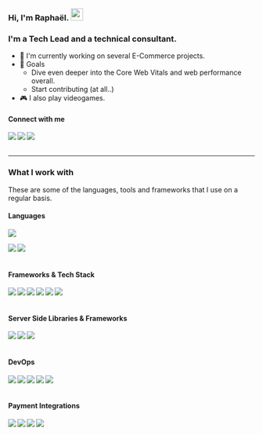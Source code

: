 ### Hi, I'm Raphaël. <img src="https://media.giphy.com/media/hvRJCLFzcasrR4ia7z/giphy.gif" width="25px">

<h3>I'm a Tech Lead and a technical consultant.</h3>

- 💼 I'm currently working on several E-Commerce projects.
- 🎯 Goals
  - Dive even deeper into the Core Web Vitals and web performance overall.
  - Start contributing (at all..)
- 🎮 I also play videogames.

#### Connect with me

<a href="https://www.linkedin.com/in/raphaelbronsveld/"><img align="left" src="https://img.shields.io/badge/LinkedIn-0A66C2?&style=for-the-badge&logo=LinkedIn&logoColor=white" /></a>
<a href="https://www.instagram.com/raphaelbronsveld/"><img align="left" src="https://img.shields.io/badge/Instagram-E4405F?&style=for-the-badge&logo=Instagram&logoColor=white" /></a>
<a href="https://twitter.com/raphaelbronsvld"><img align="left" src="https://img.shields.io/badge/Twitter-1DA1F2?&style=for-the-badge&logo=Twitter&logoColor=white" /></a>

<br/><br/>

---

### What I work with

<p>These are some of the languages, tools and frameworks that I use on a regular basis.</p>

<h4>Languages</h4>
<p>
  <img src="https://github-readme-stats.vercel.app/api/top-langs/?username=raphaelbronsveld&theme=github_dark&layout=compact&hide=jupyter%20notebook,matlab" />
</p>
<p>
  <img align="left" src="https://img.shields.io/badge/JavaScript-1c1c1c?&style=flat-square&logo=JavaScript" />
  <img align="left" src="https://img.shields.io/badge/PHP-1c1c1c?&style=flat-square&logo=PHP" />
</p>
  
<br/><br/>

<h4>Frameworks & Tech Stack</h4>
<p>
  <img align="left" src="https://img.shields.io/badge/PWA-1c1c1c?&style=flat-square&logo=PWA" />
  <img align="left" src="https://img.shields.io/badge/Vue-1c1c1c?&style=flat-square&logo=Vue.js" />
  <img align="left" src="https://img.shields.io/badge/Nuxt-1c1c1c?&style=flat-square&logo=Nuxt.js" />
  <img align="left" src="https://img.shields.io/badge/Remix-1c1c1c?&style=flat-square&logo=Remix" />
  <img align="left" src="https://img.shields.io/badge/Node-1c1c1c?&style=flat-square&logo=Node.js" />
  <img align="left" src="https://img.shields.io/badge/Tailwindcss-1c1c1c?&style=flat-square&logo=Tailwindcss" />
</p>
  
<br/><br/>

<h4>Server Side Libraries & Frameworks</h4>
<p>
  <img align="left" src="https://img.shields.io/badge/Express-1c1c1c?&style=flat-square&logo=Express" />
  <img align="left" src="https://img.shields.io/badge/GraphQL-1c1c1c?&style=flat-square&logo=GraphQL" />
  <img align="left" src="https://img.shields.io/badge/Firebase-1c1c1c?&style=flat-square&logo=Firebase" />
</p>

<br/><br/>

<h4>DevOps</h4>
<p>
  <img align="left" src="https://img.shields.io/badge/Nginx-1c1c1c?&style=flat-square&logo=Nginx" />
  <img align="left" src="https://img.shields.io/badge/DigitalOcean-1c1c1c?&style=flat-square&logo=DigitalOcean" />
  <img align="left" src="https://img.shields.io/badge/Cloudflare-1c1c1c?&style=flat-square&logo=Cloudflare" />
  <img align="left" src="https://img.shields.io/badge/Docker-1c1c1c?&style=flat-square&logo=Docker" />
  <img align="left" src="https://img.shields.io/badge/Vercel-1c1c1c?&style=flat-square&logo=Vercel" />
</p>

<br/><br/>

<h4>Payment Integrations</h4>
<p>
  <img align="left" src="https://img.shields.io/badge/Adyen-1c1c1c?&style=flat-square&logo=Adyen" />
  <img align="left" src="https://img.shields.io/badge/PayPal-1c1c1c?&style=flat-square&logo=PayPal" />
  <img align="left" src="https://img.shields.io/badge/ApplePay-1c1c1c?&style=flat-square&logo=ApplePay" />
  <img align="left" src="https://img.shields.io/badge/GooglePay-1c1c1c?&style=flat-square&logo=GooglePay" />
</p>

<br/><br/>
